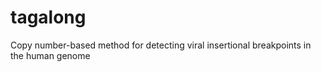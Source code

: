 # tagalong
Copy number-based method for detecting viral insertional breakpoints in the human genome
